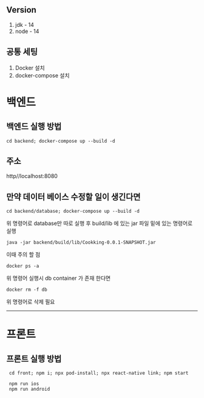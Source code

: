 ## Version
1. jdk - 14
2. node - 14

## 공통 세팅
1. Docker 설치
2. docker-compose 설치

# 백엔드
## 백엔드 실행 방법
```
cd backend; docker-compose up --build -d
```
## 주소
http//localhost:8080

## 만약 데이터 베이스 수정할 일이 생긴다면
```
cd backend/database; docker-compose up --build -d
```
위 명령어로 database만 따로 실행 후 build/lib 에 있는 jar 파일 밑에 있는 명령어로 실행
```
java -jar backend/build/lib/Cookking-0.0.1-SNAPSHOT.jar
```

이때 주의 할 점
```
docker ps -a
```
위 명령어 실행시 db container 가 존재 한다면 
```
docker rm -f db
```
위 명령어로 삭제 필요

---
# 프론트
## 프론트 실행 방법

```
 cd front; npm i; npx pod-install; npx react-native link; npm start
 
 npm run ios 
 npm run android
```

